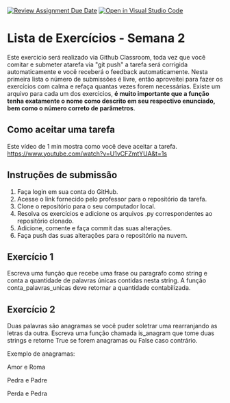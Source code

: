 [![Review Assignment Due Date](https://classroom.github.com/assets/deadline-readme-button-24ddc0f5d75046c5622901739e7c5dd533143b0c8e959d652212380cedb1ea36.svg)](https://classroom.github.com/a/0bOutP_Z)
[![Open in Visual Studio Code](https://classroom.github.com/assets/open-in-vscode-718a45dd9cf7e7f842a935f5ebbe5719a5e09af4491e668f4dbf3b35d5cca122.svg)](https://classroom.github.com/online_ide?assignment_repo_id=11551486&assignment_repo_type=AssignmentRepo)
# Lista de Exercícios - Semana 2

Este exercicio será realizado via Github Classroom, toda vez que você comitar e submeter atarefa via "git push" a tarefa será corrigida automaticamente e você receberá o feedback automaticamente. Nesta primeira lista o número de submissões é livre, então aproveitei para fazer os exercícios com calma e refaça quantas vezes forem necessárias. Existe um arquivo para cada um dos exercicios, **é muito importante que a função tenha exatamente o nome como descrito em seu respectivo enunciado, bem como o número correto de parâmetros**.


## Como aceitar uma tarefa

Este vídeo de 1 min mostra como você deve aceitar a tarefa.
https://www.youtube.com/watch?v=U1vCFZmtYUA&t=1s



## Instruções de submissão

1.  Faça login em sua conta do GitHub.
2.  Acesse o link fornecido pelo professor para o repositório da tarefa.
3.  Clone o repositório para o seu computador local.
4.  Resolva os exercícios e adicione os arquivos .py correspondentes ao repositório clonado.
5.  Adicione, comente e faça commit das suas alterações.
6.  Faça push das suas alterações para o repositório na nuvem.

## Exercício 1

Escreva uma função que recebe uma frase ou paragrafo como string e conta a quantidade de palavras únicas contidas nesta string. A função conta_palavras_unicas deve retornar a quantidade contabilizada.


## Exercício 2

Duas palavras são anagramas se você puder soletrar uma rearranjando as letras da outra. Escreva uma função chamada is_anagram que tome duas strings e retorne True se forem anagramas ou False caso contrário.

Exemplo de anagramas:

Amor e Roma

Pedra e Padre

Perda e Pedra
